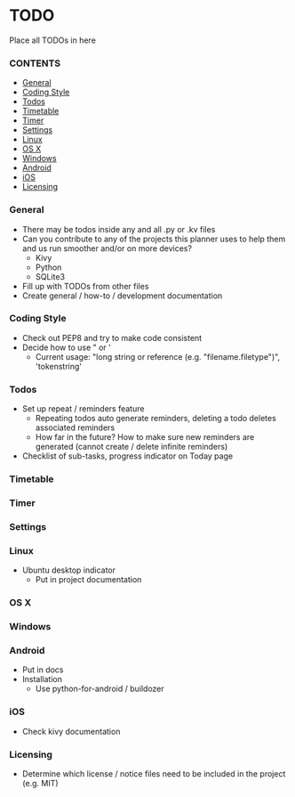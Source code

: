 # TODO
Place all TODOs in here
### CONTENTS
- [General](#general)
- [Coding Style](#coding-style)
- [Todos](#todos)
- [Timetable](#timetable)
- [Timer](#timer)
- [Settings](#settings)
- [Linux](#linux)
- [OS X](#os-x)
- [Windows](#windows)
- [Android](#android)
- [iOS](#iOS)
- [Licensing](#licensing)

### General
- There may be todos inside any and all .py or .kv files
- Can you contribute to any of the projects this planner uses to help them and us run smoother and/or on more devices?
  - Kivy
  - Python
  - SQLite3
- Fill up with TODOs from other files
- Create general / how-to / development documentation

### Coding Style
- Check out PEP8 and try to make code consistent
- Decide how to use " or '
  - Current usage: "long string or reference (e.g. "filename.filetype")", 'tokenstring'
  
### Todos
- Set up repeat / reminders feature
  - Repeating todos auto generate reminders, deleting a todo deletes associated reminders
  - How far in the future? How to make sure new reminders are generated (cannot create / delete infinite reminders)
- Checklist of sub-tasks, progress indicator on Today page

### Timetable

### Timer

### Settings

### Linux
- Ubuntu desktop indicator
  - Put in project documentation

### OS X

### Windows

### Android
- Put in docs
- Installation
  - Use python-for-android / buildozer

### iOS
- Check kivy documentation

### Licensing
- Determine which license / notice files need to be included in the project (e.g. MIT)
